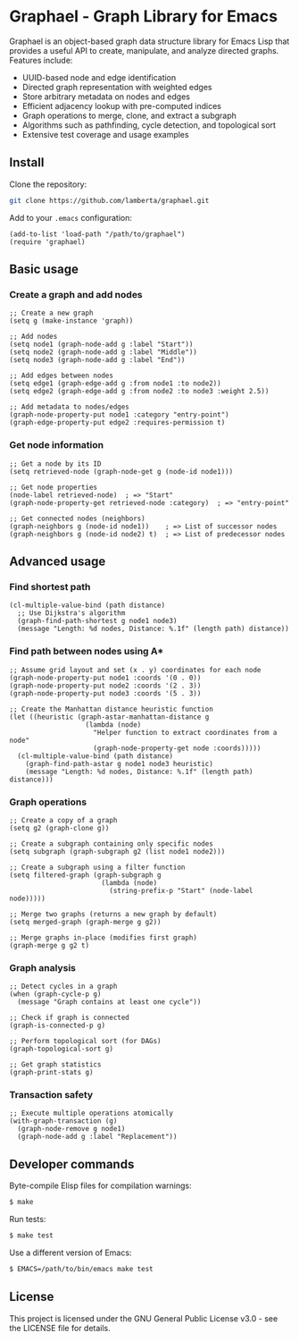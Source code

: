 # Graphael - Graph Library for Emacs

Graphael is an object-based graph data structure library for Emacs Lisp
that provides a useful API to create, manipulate, and analyze directed
graphs. Features include:

- UUID-based node and edge identification
- Directed graph representation with weighted edges
- Store arbitrary metadata on nodes and edges
- Efficient adjacency lookup with pre-computed indices
- Graph operations to merge, clone, and extract a subgraph
- Algorithms such as pathfinding, cycle detection, and topological sort
- Extensive test coverage and usage examples

## Install

Clone the repository:

```bash
git clone https://github.com/lamberta/graphael.git
```

Add to your `.emacs` configuration:

```elisp
(add-to-list 'load-path "/path/to/graphael")
(require 'graphael)
```

## Basic usage

### Create a graph and add nodes

```elisp
;; Create a new graph
(setq g (make-instance 'graph))

;; Add nodes
(setq node1 (graph-node-add g :label "Start"))
(setq node2 (graph-node-add g :label "Middle"))
(setq node3 (graph-node-add g :label "End"))

;; Add edges between nodes
(setq edge1 (graph-edge-add g :from node1 :to node2))
(setq edge2 (graph-edge-add g :from node2 :to node3 :weight 2.5))

;; Add metadata to nodes/edges
(graph-node-property-put node1 :category "entry-point")
(graph-edge-property-put edge2 :requires-permission t)
```

### Get node information

```elisp
;; Get a node by its ID
(setq retrieved-node (graph-node-get g (node-id node1)))

;; Get node properties
(node-label retrieved-node)  ; => "Start"
(graph-node-property-get retrieved-node :category)  ; => "entry-point"

;; Get connected nodes (neighbors)
(graph-neighbors g (node-id node1))    ; => List of successor nodes
(graph-neighbors g (node-id node2) t)  ; => List of predecessor nodes
```

## Advanced usage

### Find shortest path

```elisp
(cl-multiple-value-bind (path distance)
  ;; Use Dijkstra's algorithm
  (graph-find-path-shortest g node1 node3)
  (message "Length: %d nodes, Distance: %.1f" (length path) distance))
```

### Find path between nodes using A*

```elisp
;; Assume grid layout and set (x . y) coordinates for each node
(graph-node-property-put node1 :coords '(0 . 0))
(graph-node-property-put node2 :coords '(2 . 3))
(graph-node-property-put node3 :coords '(5 . 3))

;; Create the Manhattan distance heuristic function
(let ((heuristic (graph-astar-manhattan-distance g
                   (lambda (node)
                     "Helper function to extract coordinates from a node"
                     (graph-node-property-get node :coords)))))
  (cl-multiple-value-bind (path distance)
    (graph-find-path-astar g node1 node3 heuristic)
    (message "Length: %d nodes, Distance: %.1f" (length path) distance)))
```

### Graph operations

```elisp
;; Create a copy of a graph
(setq g2 (graph-clone g))

;; Create a subgraph containing only specific nodes
(setq subgraph (graph-subgraph g2 (list node1 node2)))

;; Create a subgraph using a filter function
(setq filtered-graph (graph-subgraph g
                       (lambda (node)
                         (string-prefix-p "Start" (node-label node)))))

;; Merge two graphs (returns a new graph by default)
(setq merged-graph (graph-merge g g2))

;; Merge graphs in-place (modifies first graph)
(graph-merge g g2 t)
```

### Graph analysis

```elisp
;; Detect cycles in a graph
(when (graph-cycle-p g)
  (message "Graph contains at least one cycle"))

;; Check if graph is connected
(graph-is-connected-p g)

;; Perform topological sort (for DAGs)
(graph-topological-sort g)

;; Get graph statistics
(graph-print-stats g)
```

### Transaction safety

```elisp
;; Execute multiple operations atomically
(with-graph-transaction (g)
  (graph-node-remove g node1)
  (graph-node-add g :label "Replacement"))
```

## Developer commands

Byte-compile Elisp files for compilation warnings:

```bash
$ make
```

Run tests:

```bash
$ make test
```

Use a different version of Emacs:

```bash
$ EMACS=/path/to/bin/emacs make test
```

## License

This project is licensed under the GNU General Public License v3.0 -
see the LICENSE file for details.
